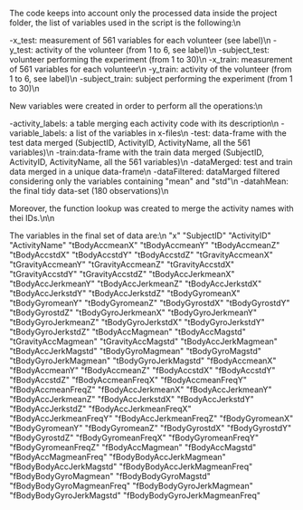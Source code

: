 The code keeps into account only the processed data inside the project folder, the list of variables used in the script is the following:\n

-x_test: measurement of 561 variables for each volunteer (see label)\n
-y_test: activity of the volunteer (from 1 to 6, see label)\n
-subject_test: volunteer performing the experiment (from 1 to 30)\n
-x_train: measurement of 561 variables for each volunteer\n
-y_train: activity of the volunteer (from 1 to 6, see label)\n
-subject_train: subject performing the experiment (from 1 to 30)\n

New variables were created in order to perform all the operations:\n

-activity_labels: a table merging each activity code with its description\n
-variable_labels: a list of the variables in x-files\n
-test: data-frame with the test data merged (SubjectID, ActivityID, ActivityName, all the 561 variables)\n
-train:data-frame with the train data merged (SubjectID, ActivityID, ActivityName, all the 561 variables)\n
-dataMerged: test and train data merged in a unique data-frame\n
-dataFiltered: dataMarged filtered considering only the variables containing "mean" and "std"\n
-datahMean: the final tidy data-set (180 observations)\n

Moreover, the function lookup was created to merge the activity names with thei IDs.\n\n




The variables in the final set of data are:\n
"x"
"SubjectID"
"ActivityID"
"ActivityName"
"tBodyAccmeanX"
"tBodyAccmeanY"
"tBodyAccmeanZ"
"tBodyAccstdX"
"tBodyAccstdY"
"tBodyAccstdZ"
"tGravityAccmeanX"
"tGravityAccmeanY"
"tGravityAccmeanZ"
"tGravityAccstdX"
"tGravityAccstdY"
"tGravityAccstdZ"
"tBodyAccJerkmeanX"
"tBodyAccJerkmeanY"
"tBodyAccJerkmeanZ"
"tBodyAccJerkstdX"
"tBodyAccJerkstdY"
"tBodyAccJerkstdZ"
"tBodyGyromeanX"
"tBodyGyromeanY"
"tBodyGyromeanZ"
"tBodyGyrostdX"
"tBodyGyrostdY"
"tBodyGyrostdZ"
"tBodyGyroJerkmeanX"
"tBodyGyroJerkmeanY"
"tBodyGyroJerkmeanZ"
"tBodyGyroJerkstdX"
"tBodyGyroJerkstdY"
"tBodyGyroJerkstdZ"
"tBodyAccMagmean"
"tBodyAccMagstd"
"tGravityAccMagmean"
"tGravityAccMagstd"
"tBodyAccJerkMagmean"
"tBodyAccJerkMagstd"
"tBodyGyroMagmean"
"tBodyGyroMagstd"
"tBodyGyroJerkMagmean"
"tBodyGyroJerkMagstd"
"fBodyAccmeanX"
"fBodyAccmeanY"
"fBodyAccmeanZ"
"fBodyAccstdX"
"fBodyAccstdY"
"fBodyAccstdZ"
"fBodyAccmeanFreqX"
"fBodyAccmeanFreqY"
"fBodyAccmeanFreqZ"
"fBodyAccJerkmeanX"
"fBodyAccJerkmeanY"
"fBodyAccJerkmeanZ"
"fBodyAccJerkstdX"
"fBodyAccJerkstdY"
"fBodyAccJerkstdZ"
"fBodyAccJerkmeanFreqX"
"fBodyAccJerkmeanFreqY"
"fBodyAccJerkmeanFreqZ"
"fBodyGyromeanX"
"fBodyGyromeanY"
"fBodyGyromeanZ"
"fBodyGyrostdX"
"fBodyGyrostdY"
"fBodyGyrostdZ"
"fBodyGyromeanFreqX"
"fBodyGyromeanFreqY"
"fBodyGyromeanFreqZ"
"fBodyAccMagmean"
"fBodyAccMagstd"
"fBodyAccMagmeanFreq"
"fBodyBodyAccJerkMagmean"
"fBodyBodyAccJerkMagstd"
"fBodyBodyAccJerkMagmeanFreq"
"fBodyBodyGyroMagmean"
"fBodyBodyGyroMagstd"
"fBodyBodyGyroMagmeanFreq"
"fBodyBodyGyroJerkMagmean"
"fBodyBodyGyroJerkMagstd"
"fBodyBodyGyroJerkMagmeanFreq"